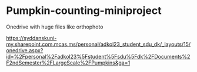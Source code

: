 # Pumpkin-counting-miniproject

Onedrive with huge files like orthophoto <br />

https://syddanskuni-my.sharepoint.com.mcas.ms/personal/adkol23_student_sdu_dk/_layouts/15/onedrive.aspx?id=%2Fpersonal%2Fadkol23%5Fstudent%5Fsdu%5Fdk%2FDocuments%2F2ndSemester%2FLargeScale%2FPumpkins&ga=1
